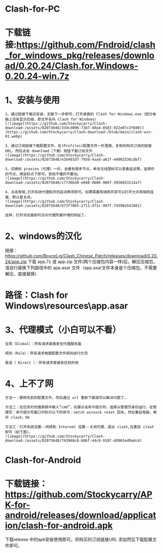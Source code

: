 # Clash-for-PC
# 下载链接:https://github.com/Fndroid/clash_for_windows_pkg/releases/download/0.20.24/Clash.for.Windows-0.20.24-win.7z
# 1、安装与使用
	
	1、通过链接下载后安装，无脑下一步即可，打开桌面的 Clash for Windows.exe（部分电脑上没有显示后缀，即文件名叫 Clash for Windows）
	[![image](https://github.com/Stockycarry/Clash-download-/assets/82073648/33dcd096-73b7-40a4-8583-922e07c3f680)](https://github.com/Stockycarry/Clash-download-/blob/main/clash-win-01.webp)

	2、通过订阅链接下载配置文件，在(Profiles)配置文件一栏里面，复制你购买订阅的链接 URL，然后点击 download（下载）按钮下载订阅文件
	![image](https://github.com/Stockycarry/Clash-download-/assets/82073648/e3b491d7-793d-4aad-a61f-44002536cdbf)

	3、切换到 proxies（代理）一栏，会看到很多节点，单击无线图标可以查看延迟等。选择你的节点，用鼠标点下即可。其他不懂的不要动。
	![image](https://github.com/Stockycarry/Clash-download-/assets/82073648/c7736b30-e048-4686-9867-3956653114a7)

	4、点击常规,打开系统代理和开机启动两项即可。如果需要局域网共享可以打开允许局域网连接，默认是关闭。
	![image](https://github.com/Stockycarry/Clash-download-/assets/82073648/b73f7065-1f11-471c-997f-74598a541861)

	这样，打开浏览器即可访问代理所属环境的网站了。
	
# 2、windows的汉化
链接：https://github.com/BoyceLig/Clash_Chinese_Patch/releases/download/0.20.24/app.zip
下载 app.7z 或 app.zip 文件(两个压缩包内容一样)后，解压压缩包，请自行替换下列路径中的 app.asar 文件（app.asar文件本身是个压缩包，不需要解压，直接替换）
# 路径：Clash for Windows\resources\app.asar

# 3、代理模式（小白可以不看） 

	全局（Global）：所有请求直接发往代理服务器

	规则（Rule）：所有请求根据配置文件规则进行分流

	直连（ Direct ）：所有请求直接发往目的地
	
# 4、上不了网
	方法一：删除先前的配置文件，然后通过 url 重新下载就可以解决问题了。
	
	方法二：在任务栏的搜索框中输入“cmd”，右键点击命令提示符，选择以管理员身份运行，在管理员：命令提示符窗口中执行以下的命令：netsh winsock reset 回车。然后重启电脑，再开 clash，Ok
	
	方法三：打开系统设置—-网络和 Internet 设置—-关闭代理，退出 clash,在重启 clash 即可（如下图）。
	![image](https://github.com/Stockycarry/Clash-download-/assets/82073648/f43968c8-b0bf-44c9-910f-dd963ed9adc4)

 

# Clash-for-Android
# 下载链接：https://github.com/Stockycarry/APK-for-android/releases/download/application/clash-for-android.apk
下载release 中的apk安装使用即可，将购买的订阅链接URL 添加然后下载配置文件即可。
